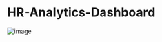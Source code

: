 # HR-Analytics-Dashboard

![image](https://github.com/user-attachments/assets/ef2467d1-2b41-4356-8e6d-ca0b785df046)
